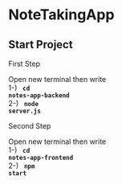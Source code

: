# NoteTakingApp

## Start Project 

First Step <br>

Open new terminal then write <br> 
1-) <code> **cd notes-app-backend** </code> <br>
2-) <code> **node server.js** </code> <br>

Second Step <br>

Open new terminal then write <br> 
1-) <code> **cd notes-app-frontend** </code> <br>
2-) <code> **npm start** </code> <br>
